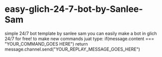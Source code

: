 # easy-glich-24-7-bot-by-Sanlee-Sam
simple 24/7 bot template by sanlee sam
you can easily make a bot in glich 24/7 for free! 
to make new commands juat type:
if(message.content === "YOUR_COMMAND_GOES HERE")
    return message.channel.send("YOUR_REPLAY_MESSAGE_GOES_HERE")
    

